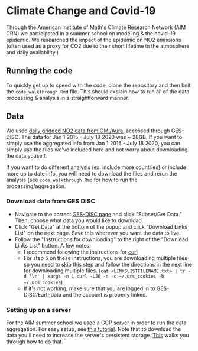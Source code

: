 # Climate Change and Covid-19
Through the American Institute of Math's Climate Research Network (AIM CRN) we participated in a summer school on modeling & the covid-19 epidemic. We researched the impact of the epidemic on NO2 emissions (often used as a proxy for CO2 due to their short lifetime in the atmosphere and daily availability.)

## Running the code
To quickly get up to speed with the code, clone the repository and then knit the `code_walkthrough.Rmd` file. This should explain how to run all of the data processing & analysis in a straightforward manner. 

## Data
We used [daily gridded NO2 data from OMI/Aura](https://disc.gsfc.nasa.gov/datasets/OMNO2d_003/summary?keywords=OMNO2d), accessed through GES-DISC. The data for Jan 1 2015 - July 18 2020 was ~ 28GB. If you want to simply use the aggregated info from Jan 1 2015 - July 18 2020, you can simply use the files we've included here and not worry about downloading the data youself. 

If you want to do different analysis (ex. include more countries) or include more up to date info, you will need to download the files and rerun the analysis (see `code_walkthrough.Rmd` for how to run the processing/aggregation.

### Download data from GES DISC
- Navigate to the correct [GES-DISC page](https://disc.gsfc.nasa.gov/datasets/OMNO2d_003/summary?keywords=OMNO2d) and click "Subset/Get Data." Then, choose what data you would like to download.
- Click "Get Data" at the bottom of the popup and click "Download Links List" on the next page. Save this wherever you want the data to live. 
- Follow the "Instructions for downloading" to the right of the "Download Links List" button. A few notes:
    - I recommend following the instructions for [curl](https://disc.gsfc.nasa.gov/data-access#mac_linux_curl)
    - For step 5 on these instructions, you are downloading multiple files so you need to skip this step and follow the directions in the next line for downloading multiple files. (`cat <LINKSLISTFILENAME.txt> | tr -d '\r' | xargs -n 1 curl -LJO -n -c ~/.urs_cookies -b ~/.urs_cookies`)
    - If it's not working, make sure that you are logged in to GES-DISC/Earthdata and the account is properly linked. 
    
### Setting up on a server
For the AIM summer school we used a GCP server in order to run the data aggregation. For easy setup, see [this tutorial](https://grantmcdermott.com/2017/05/30/rstudio-server-compute-engine/). Note that to download the data you'll need to increase the server's persistent storage. [This](https://cloud.google.com/compute/docs/disks/add-persistent-disk#resize_pd) walks you through how to do that. 

